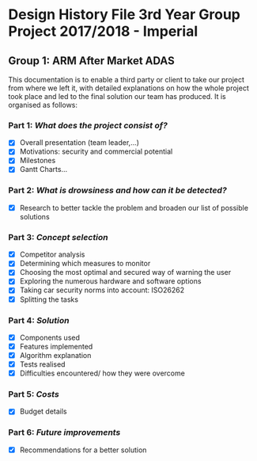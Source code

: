 # Design History File 3rd Year Group Project 2017/2018 - Imperial

## Group 1: ARM After Market ADAS 

This documentation is to enable a third party or client to take our project from where we left it, with detailed explanations on how the whole project took place and led to the final solution our team has produced.
It is organised as follows:

### Part 1: *What does the project consist of?*
- [x] Overall presentation (team leader,...)
- [x] Motivations: security and commercial potential
- [x] Milestones
- [x] Gantt Charts...

### Part 2: *What is drowsiness and how can it be detected?*
- [x] Research to better tackle the problem and broaden our list of possible solutions

### Part 3: *Concept selection*
- [x] Competitor analysis
- [x] Determining which measures to monitor
- [x] Choosing the most optimal and secured way of warning the user
- [x] Exploring the numerous hardware and software options
- [x] Taking car security norms into account: ISO26262
- [x] Splitting the tasks

### Part 4: *Solution*
- [x] Components used
- [x] Features implemented
- [x] Algorithm explanation
- [x] Tests realised
- [x] Difficulties encountered/ how they were overcome

### Part 5: *Costs*
- [x] Budget details

### Part 6: *Future improvements*
- [x] Recommendations for a better solution

